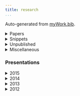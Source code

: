 ```yaml
---
title: research 
...
```


Auto-generated from [myWork.bib](https://github.com/patrl/patrl.github.io/blob/redesign/bib/myWork.bib).

<details>
<summary>Papers</summary>

@paper17jos

@paper16nels

@paper16salt

@paper16sub

@paper16cls

@paper16wccfl

@paper15cls

</details>


<details>

<summary>Snippets</Summary>

@snippet17

@snippet15

</details>

<details>
<summary>Unpublished</summary>

@unpub17thesis

@unpub13thesis

@unpub12thesis

</details>

<details>
<summary>Miscellaneous</summary>

...

</details>

### Presentations

<details>
<summary>2015</summary>

@talk15egg

@talk15ucl

@talk15ellipsis

@poster15salt

@talk15lsd

@talk15cam

</details>

<details>
<summary>2014</summary>

@poster14salt

</details>

<details>
<summary>2013</summary>

@talk13mfil

@talk13mfilSolo

@talk13edin

@poster13

@talk13edinws

@talk13cls

</details>

<details>
<summary>2012</summary>

@talk12edin

</details>

<style type="text/css">

DETAILS[open] SUMMARY ~ * 
{
 animation: sweep .5s ease-in-out;
}

@keyframes sweep 
{
 0%    {opacity: 0; margin-left: -10px}
 100%  {opacity: 1; margin-left: 0px}
}

</style>
